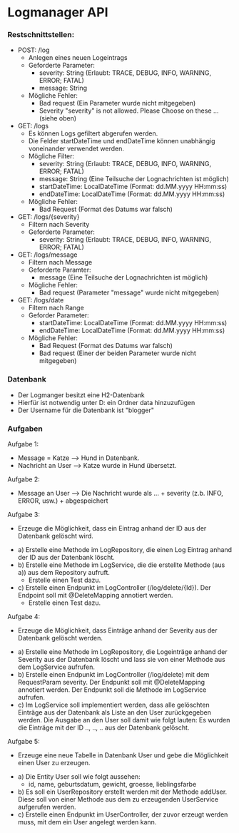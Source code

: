 # Logmanager API

### Restschnittstellen:
* POST: /log
  * Anlegen eines neuen Logeintrags
  * Geforderte Parameter:
    * severity: String (Erlaubt: TRACE, DEBUG, INFO, WARNING, ERROR; FATAL)
    * message: String
  * Mögliche Fehler:
    * Bad request (Ein Parameter wurde nicht mitgegeben)  
    * Severity "severity" is not allowed. Please Choose on these ... (siehe oben) 
* GET: /logs
  * Es können Logs gefiltert abgerufen werden.
  * Die Felder startDateTime und endDateTime können unabhängig voneinander verwendet werden.
  * Mögliche Filter:
    * severity: String (Erlaubt: TRACE, DEBUG, INFO, WARNING, ERROR; FATAL)
    * message: String (Eine Teilsuche der Lognachrichten ist möglich)
    * startDateTime: LocalDateTime (Format: dd.MM.yyyy HH:mm:ss)
    * endDateTime: LocalDateTime (Format: dd.MM.yyyy HH:mm:ss)
  * Mögliche Fehler:
    * Bad Request (Format des Datums war falsch)
* GET: /logs/{severity}
  * Filtern nach Severity
  * Geforderte Parameter: 
    * severity: String (Erlaubt: TRACE, DEBUG, INFO, WARNING, ERROR; FATAL)
* GET: /logs/message
  * Filtern nach Message
  * Geforderte Paramter:
    * message (Eine Teilsuche der Lognachrichten ist möglich)
  * Mögliche Fehler:
    * Bad request (Parameter "message" wurde nicht mitgegeben)
* GET: /logs/date
  * Filtern nach Range
  * Geforder Parameter:
    * startDateTime: LocalDateTime (Format: dd.MM.yyyy HH:mm:ss)
    * endDateTime: LocalDateTime (Format: dd.MM.yyyy HH:mm:ss)
  * Mögliche Fehler:
    * Bad Request (Format des Datums war falsch)
    * Bad request (Einer der beiden Parameter wurde nicht mitgegeben)
  
### Datenbank
* Der Logmanger besitzt eine H2-Datenbank
* Hierfür ist notwendig unter D: ein Ordner data hinzuzufügen
* Der Username für die Datenbank ist "blogger"

### Aufgaben
Aufgabe 1:
- Message = Katze --> Hund in Datenbank.
- Nachricht an User --> Katze wurde in Hund übersetzt.

Aufgabe 2:
- Message an User --> Die Nachricht wurde als ... + severity (z.b. INFO, ERROR, usw.) + abgespeichert

Aufgabe 3:
- Erzeuge die Möglichkeit, dass ein Eintrag anhand der ID aus der Datenbank gelöscht wird.
 * a) Erstelle eine Methode im LogRepository, die einen Log Eintrag anhand der ID aus der Datenbank löscht.
 * b) Erstelle eine Methode im LogService, die die erstellte Methode (aus a)) aus dem Repository aufruft.
   * Erstelle einen Test dazu.
 * c) Erstelle einen Endpunkt im LogController (/log/delete/{Id}). Der Endpoint soll mit @DeleteMapping annotiert werden.
   * Erstelle einen Test dazu.

Aufgabe 4:
- Erzeuge die Möglichkeit, dass Einträge anhand der Severity aus der Datenbank gelöscht werden.
 * a) Erstelle eine Methode im LogRepository, die Logeinträge anhand der Severity aus der Datenbank löscht und lass sie von einer Methode aus dem LogService aufrufen.
 * b) Erstelle einen Endpunkt im LogController (/log/delete) mit dem RequestParam severity. Der Endpunkt soll mit @DeleteMapping annotiert werden. Der Endpunkt soll die Methode im LogService aufrufen.
 * c) Im LogService soll implementiert werden, dass alle gelöschten Einträge aus der Datenbank als Liste an den User zurückgegeben werden. Die Ausgabe an den User soll damit wie folgt lauten: Es wurden die Einträge mit der ID .., .., .. aus der Datenbank gelöscht.
 
Aufgabe 5:
- Erzeuge eine neue Tabelle in Datenbank User und gebe die Möglichkeit einen User zu erzeugen.
* a) Die Entity User soll wie folgt aussehen:
    * id, name, geburtsdatum, gewicht, groesse, lieblingsfarbe
* b) Es soll ein UserRepository erstellt werden mit der Methode addUser. Diese soll von einer Methode aus dem zu erzeugenden UserService aufgerufen werden.
* c) Erstelle einen Endpunkt im UserController, der zuvor erzeugt werden muss, mit dem ein User angelegt werden kann.